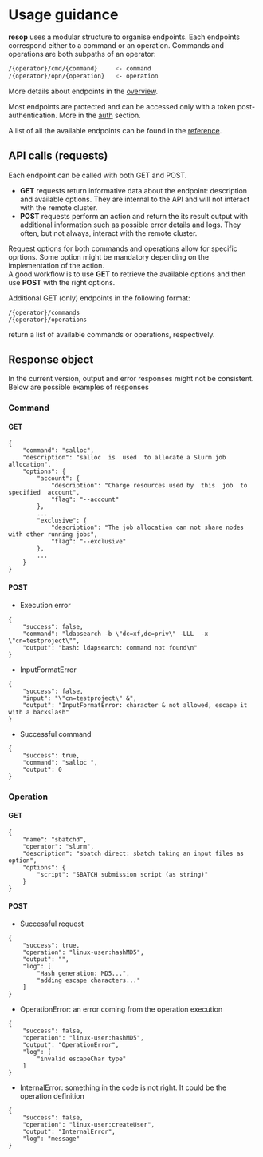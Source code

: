 # Usage guidance
**resop** uses a modular structure to organise endpoints. Each endpoints correspond either to a 
command or an operation. Commands and operations are both subpaths of an operator:
```bash
/{operator}/cmd/{command}     <- command   
/{operator}/opn/{operation}   <- operation
```
More details about endpoints in the [overview](/resop-docs/use/overview).

Most endpoints are protected and can be accessed only with a token post-authentication. More in the
[auth](/resop-docs/use/auth) section.

A list of all the available endpoints can be found in the [reference](/resop-docs/reference).

## API calls (requests)

Each endpoint can be called with both GET and POST. 

- **GET** requests return informative data about the endpoint: description and available options.
They are internal to the API and will not interact with the remote cluster.
- **POST** requests perform an action and return the its result output with additional information such as possible error details and logs. They often, but not always, interact with 
the remote cluster.

Request options for both commands and operations allow for specific oprtions. Some option might
be mandatory depending on the implementation of the action.  <br> A good workflow is to use **GET** to retrieve the available options and then use **POST** with the right options.

Additional GET (only) endpoints in the following format:
```
/{operator}/commands
/{operator}/operations
```
return a list of available commands or operations, respectively. 
## Response object 
In the current version, output and error responses might not be consistent. Below are
possible examples of responses
### Command
#### GET
```
{
    "command": "salloc",
    "description": "salloc  is  used  to allocate a Slurm job allocation",
    "options": {
        "account": {
            "description": "Charge resources used by  this  job  to  specified  account",
            "flag": "--account"
        },
        ...
        "exclusive": {
            "description": "The job allocation can not share nodes with other running jobs",
            "flag": "--exclusive"
        },
        ...
    }
}
```
#### POST
- Execution error
```
{
    "success": false,
    "command": "ldapsearch -b \"dc=xf,dc=priv\" -LLL  -x  \"cn=testproject\"",
    "output": "bash: ldapsearch: command not found\n"
}
```
- InputFormatError
```
{
    "success": false,
    "input": "\"cn=testproject\" &",
    "output": "InputFormatError: character & not allowed, escape it with a backslash"
}
```
- Successful command
```
{
    "success": true,
    "command": "salloc ",
    "output": 0
}
```
### Operation

#### GET
```
{
    "name": "sbatchd",
    "operator": "slurm",
    "description": "sbatch direct: sbatch taking an input files as option",
    "options": {
        "script": "SBATCH submission script (as string)"
    }
}
```
#### POST
- Successful request
```
{
    "success": true,
    "operation": "linux-user:hashMD5",
    "output": "",
    "log": [
        "Hash generation: MD5...",
        "adding escape characters..."
    ]
}
```
- OperationError: an error coming from the operation execution
```
{
    "success": false,
    "operation": "linux-user:hashMD5",
    "output": "OperationError",
    "log": [
        "invalid escapeChar type"
    ]
}
```
- InternalError: something in the code is not right. It could be the operation definition
```
{
    "success": false,
    "operation": "linux-user:createUser",
    "output": "InternalError",
    "log": "message"
}
```

